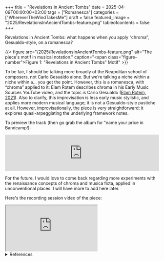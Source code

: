 +++
title = "Revelations in Ancient Tombs"
date = 2025-04-09T00:00:00+03:00
tags = ["Romanesca"]
categories = ["WhereverTheWindTakesMe"]
draft = false
featured_image = "2025/RevelationsInAncientTombs-feature.png"
tableofcontents = false
+++

Revelations in Ancient Tombs:
what happens when you apply “chroma”,
Gesualdo-style, on a romanesca?

{{< figure src="/2025/RevelationsInAncientTombs-feature.png" alt="The piece's motif in musical notation." caption="<span class=\"figure-number\">Figure 1: </span>\"Revelations in Ancient Tombs\" Motif" >}}

To be fair, I should be talking more broadly of
the Neapolitan school of composers, not Carlo Gesualdo alone.
But we’re talking a niche within a niche within a... you get the point.
However, this is a romanesca, with “chroma” applied to it:
Elam Rotem describes chroma in his Early Music Sources YouTube video,
and the topic is Carlo Gesualdo
(<a href="#citeproc_bib_item_1">Elam Rotem, 2021</a>).
Also to clarify, this improvisation is less early music stylistic,
and applies more modern musical language;
it is not a Gesualdo-style pastiche at all.
However, improvisationally, the piece is very straightforward:
it explores quasi-arpeggiating the underlying framework notes.

To preview the track (then go grab the album for "name your price in Bandcamp!):
<div class="org-bandcamp-track"> <iframe style="border: 0; width: 100%; height: 120px;" src="https://bandcamp.com/EmbeddedPlayer/album= 3014684465/size=large/bgcol=333333/linkcol=2ebd35/tracklist=false/artwork=small/track=2252574976/transparent=true/" seamless><a href="https://ajgreengrove.bandcamp.com/album/ wherever-the-wind-takes-me"> "Wherever The Wind Takes Me" by A J Greengrove</a></iframe>

For the future, I would love to come back regarding
more experiments with the renaissance concepts of chroma
and musica ficta, applied in unconventional places.
I will have more to add here later.

Here's the recording session video of the piece:
<div class="org-youtube"><iframe src="https://www.youtube.com/embed/X-PEnlCeaaw" allowfullscreen title="YouTube Video"></iframe></div>

<details>
<summary>References</summary>
<div class="details">

## References

<style>.csl-entry{text-indent: -1.5em; margin-left: 1.5em;}</style><div class="csl-bib-body">
  <div class="csl-entry"><a id="citeproc_bib_item_1"></a>Elam Rotem. (2021, October 30). Who’s afraid of Carlo Gesualdo? Retrieved April 9, 2024, from Early Music Sources website: <a href="https://www.earlymusicsources.com/youtube/gesualdo">https://www.earlymusicsources.com/youtube/gesualdo</a></div>
</div>
</div>
</details>
